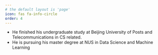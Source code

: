```yaml
---
# the default layout is 'page'
icon: fas fa-info-circle
order: 4
---
```


<!-- > Add Markdown syntax content to file `_tabs/about.md`{: .filepath } and it will show up on this page. -->
<!-- {: .prompt-tip } -->
* He finished his undergraduate study at Beijing University of Posts and Telecommunications in CS related.
* He is pursuing his master degree at NUS in Data Science and Machine Learning
 